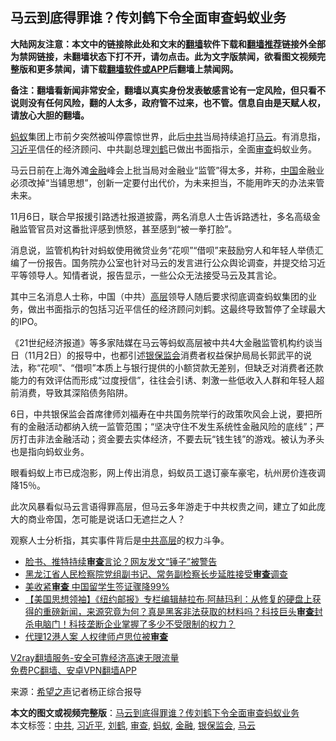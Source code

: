  <h2>马云到底得罪谁？传刘鹤下令全面审查蚂蚁业务</h2> <p class="notice"><b>大陆网友注意：本文中的链接除此处和文末的<a href="https://github.com/bannedbook/fanqiang" >翻墙</a>软件下载和<a href="https://github.com/killgcd/justmysocks/blob/master/README.md">翻墙推荐</a>链接外全部为禁网链接，未翻墙状态下打不开，请勿点击。此为文字版禁闻，欲看图文视频完整版和更多禁闻，请下载<a href="https://github.com/bannedbook/fanqiang">翻墙软件或APP</a>后翻墙上禁闻网。</p><p>备注：翻墙看新闻非常安全，翻墙以真实身份发表敏感言论有一定风险，但只看不说则没有任何风险，翻的人太多，政府管不过来，也不管。信息自由是天赋人权，请放心大胆的翻墙。</b></p>  <div class="entry"> <p id="conimg"></p> <p><a href="https://www.bannedbook.org/bnews/tag/%e8%9a%82%e8%9a%81/" class="st_tag internal_tag" rel="tag" title="标签 蚂蚁 下的日志">蚂蚁</a>集团上市前夕突然被叫停震惊世界，此后<a href="https://www.bannedbook.org/bnews/tag/%e4%b8%ad%e5%85%b1/" class="st_tag internal_tag" rel="tag" title="标签 中共 下的日志">中共</a>当局持续追打<a href="https://www.bannedbook.org/bnews/tag/%e9%a9%ac%e4%ba%91/" class="st_tag internal_tag" rel="tag" title="标签 马云 下的日志">马云</a>。有消息指，<a href="https://www.bannedbook.org/bnews/tag/%e4%b9%a0%e8%bf%91%e5%b9%b3/" class="st_tag internal_tag" rel="tag" title="标签 习近平 下的日志">习近平</a>信任的经济顾问、中共副总理<a href="https://www.bannedbook.org/bnews/tag/%e5%88%98%e9%b9%a4/" class="st_tag internal_tag" rel="tag" title="标签 刘鹤 下的日志">刘鹤</a>已做出书面指示，全面<a href="https://www.bannedbook.org/bnews/tag/%E5%AE%A1%E6%9F%A5/" class="st_tag internal_tag" rel="tag" title="标签 审查 下的日志">审查</a>蚂蚁业务。</p> <p>马云日前在上海外滩<a href="https://www.bannedbook.org/bnews/tag/%E9%87%91%E8%9E%8D/" class="st_tag internal_tag" rel="tag" title="标签 金融 下的日志">金融</a>峰会上批当局对金融业“监管”得太多，并称，<span class='wp_keywordlink_affiliate'><a href="https://www.bannedbook.org/" title="中国" target="_blank">中国</a></span>金融业必须改掉“当铺思想”，创新一定要付出代价，为未来担当，不能用昨天的办法来管未来。</p> <p>11月6日，联合早报援引路透社报道披露，两名消息人士告诉路透社，多名高级金融监管官员对这番批评感到愤怒，甚至感到“被一拳打脸”。</p>  <p>消息说，监管机构针对蚂蚁使用微贷业务“花呗”“借呗”来鼓励穷人和年轻人举债汇编了一份报告。国务院办公室也针对马云的发言进行公众舆论调查，并提交给习近平等领导人。知情者说，报告显示，一些公众无法接受马云及其言论。</p> <p>其中三名消息人士称，中国（中共）<span class='wp_keywordlink_affiliate'><a href="https://www.bannedbook.org/bnews/ccpdope/" title="中共高层内幕" target="_blank">高层</a></span>领导人随后要求彻底调查蚂蚁集团的业务，做出书面指示的包括习近平信任的经济顾问刘鹤。这最终导致暂停了全球最大的IPO。</p> <p>《21世纪经济报道》等多家陆媒在马云等蚂蚁高层被中共4大金融监管机构约谈当日（11月2日）的报导中，也都引述<a href="https://www.bannedbook.org/bnews/tag/%E9%93%B6%E4%BF%9D%E7%9B%91%E4%BC%9A/" class="st_tag internal_tag" rel="tag" title="标签 银保监会 下的日志">银保监会</a>消费者权益保护局局长郭武平的说法，称“花呗”、“借呗”本质上与银行提供的小额贷款无差别，但缺乏对消费者还款能力的有效评估而形成“过度授信”，往往会引诱、刺激一些低收入人群和年轻人超前消费，导致其深陷债务陷阱。</p> <p>6日，中共银保监会首席律师刘福寿在中共国务院举行的政策吹风会上说，要把所有的金融活动都纳入统一监管范围；“坚决守住不发生系统性金融风险的底线”；严厉打击非法金融活动；资金要去实体经济，不要去玩“钱生钱”的游戏。被认为矛头也是指向蚂蚁业务。</p>  <p>眼看蚂蚁上市已成泡影，网上传出消息，蚂蚁员工退订豪车豪宅，杭州房价连夜调降15％。</p> <p>此次风暴看似马云言语得罪高层，但马云多年游走于中共权贵之间，建立了如此庞大的商业帝国，怎可能是说话口无遮拦之人？</p> <p>观察人士分析指，其实事件背后是<span class='wp_keywordlink_affiliate'><a href="https://www.bannedbook.org/bnews/ccpdope/" title="中共高层" target="_blank">中共高层</a></span>的权力斗争。</p> <ul class='op-related-articles' title='相关阅读'> <li><a href='https://www.bannedbook.org/bnews/worldnews/20201109/1427994.html' target='_blank'>脸书、推特持续<b>审查</b>言论？网友发文“锤子”被警告</a></li> <li><a href='https://www.bannedbook.org/bnews/baitai/20201108/1427846.html' target='_blank'>黑龙江省人民检察院党组副书记、常务副检察长步延胜接受<b>审查</b>调查</a></li> <li><a href='https://www.bannedbook.org/bnews/taiwannews/20201108/1427641.html' target='_blank'>美收紧<b>审查</b> 中国留学生签证骤降99%</a></li> <li><a href='https://www.bannedbook.org/bnews/bannedvideo/20201107/1427213.html' target='_blank'>【美国思想领袖】《纽约邮报》专栏编辑赫拉布∙阿赫玛利：从修复的硬盘上获得的重磅新闻，来源究竟为何？真是黑客非法获取的材料吗？科技巨头<b>审查</b>封杀电脑门！科技垄断企业掌握了多少不受限制的权力？</a></li> <li><a href='https://www.bannedbook.org/bnews/taiwannews/20201106/1426824.html' target='_blank'>代理12港人案 人权律师卢思位被<b>审查</b></a></li> </ul> <p class="texttj"> <a href="https://www.bannedbook.org/forum23/topic22702.html" target="_blank">V2ray翻墙服务-安全可靠经济高速无限流量</a><br/> <a href="https://github.com/bannedbook/fanqiang/wiki/%E7%A6%81%E9%97%BB%E7%BD%91%E5%AE%89%E5%8D%93%E7%BF%BB%E5%A2%99%E6%96%B0%E9%97%BBAPP" target="_blank">免费PC翻墙、安卓VPN翻墙APP</a></p><p> 来源：<span class='wp_keywordlink_affiliate'><a href="https://www.soundofhope.org" title="希望之声" target="_blank">希望之声</a></span>记者杨正综合报导 </p> <a name='sharetosocial'></a>       <div><b>本文的图文或视频完整版</b>：<a href='https://www.bannedbook.org/bnews/finance/20201109/1428035.html'>马云到底得罪谁？传刘鹤下令全面审查蚂蚁业务</a></div>  </div><!--END ENTRY--> <div class="postfooter"> <div>本文标签：<a href="https://www.bannedbook.org/bnews/tag/%e4%b8%ad%e5%85%b1/" rel="tag">中共</a>, <a href="https://www.bannedbook.org/bnews/tag/%e4%b9%a0%e8%bf%91%e5%b9%b3/" rel="tag">习近平</a>, <a href="https://www.bannedbook.org/bnews/tag/%e5%88%98%e9%b9%a4/" rel="tag">刘鹤</a>, <a href="https://www.bannedbook.org/bnews/tag/%E5%AE%A1%E6%9F%A5/" rel="tag">审查</a>, <a href="https://www.bannedbook.org/bnews/tag/%e8%9a%82%e8%9a%81/" rel="tag">蚂蚁</a>, <a href="https://www.bannedbook.org/bnews/tag/%E9%87%91%E8%9E%8D/" rel="tag">金融</a>, <a href="https://www.bannedbook.org/bnews/tag/%E9%93%B6%E4%BF%9D%E7%9B%91%E4%BC%9A/" rel="tag">银保监会</a>, <a href="https://www.bannedbook.org/bnews/tag/%e9%a9%ac%e4%ba%91/" rel="tag">马云</a></div>  </div><!--END POSTFOOTER--> 